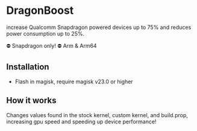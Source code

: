 # DragonBoost

increase Qualcomm Snapdragon powered devices up to 75% and reduces power consumption up to 25%.

⛔️ Snapdragon only!
⛔️ Arm & Arm64

## Installation

- Flash in magisk, require magisk v23.0 or higher

## How it works

Changes values found in the stock kernel, custom kernel, and build.prop, increasing gpu speed and speeding up device performance!